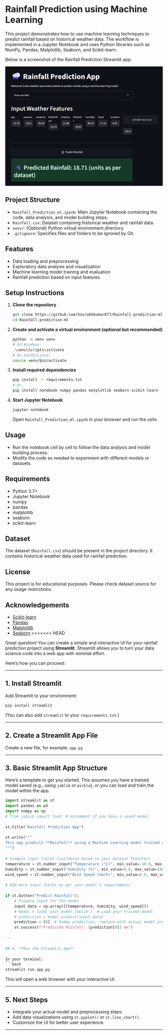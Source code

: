 # Rainfall Prediction using Machine Learning

This project demonstrates how to use machine learning techniques to predict rainfall based on historical weather data. The workflow is implemented in a Jupyter Notebook and uses Python libraries such as NumPy, Pandas, Matplotlib, Seaborn, and Scikit-learn.


Below is a screenshot of the Rainfall Prediction Streamlit app:

![Rainfall Prediction App Demo](Final-output.png)

## Project Structure

- `Rainfall_Prediction_ml.ipynb`: Main Jupyter Notebook containing the code, data analysis, and model building steps.
- `Rainfall.csv`: Dataset containing historical weather and rainfall data.
- `venv/`: (Optional) Python virtual environment directory.
- `.gitignore`: Specifies files and folders to be ignored by Git.

## Features
- Data loading and preprocessing
- Exploratory data analysis and visualization
- Machine learning model training and evaluation
- Rainfall prediction based on input features

## Setup Instructions

1. **Clone the repository**
   ```bash
   git clone https://github.com/Sourabhkumar077/Rainfall-prediction-ml.git
   cd Rainfall-prediction-ml
   ```

2. **Create and activate a virtual environment (optional but recommended)**
   ```bash
   python -m venv venv
   # On Windows:
   .\venv\Scripts\activate
   # On macOS/Linux:
   source venv/bin/activate
   ```

3. **Install required dependencies**
   ```bash
   pip install -r requirements.txt
   # Or, 
   pip install notebook numpy pandas matplotlib seaborn scikit-learn
   ```

4. **Start Jupyter Notebook**
   ```bash
   jupyter notebook
   ```
   Open `Rainfall_Prediction_ml.ipynb` in your browser and run the cells.

## Usage
- Run the notebook cell by cell to follow the data analysis and model building process.
- Modify the code as needed to experiment with different models or datasets.

## Requirements
- Python 3.7+
- Jupyter Notebook
- numpy
- pandas
- matplotlib
- seaborn
- scikit-learn

## Dataset
The dataset (`Rainfall.csv`) should be present in the project directory. It contains historical weather data used for rainfall prediction.

## License
This project is for educational purposes. Please check dataset source for any usage restrictions.

## Acknowledgements
- [Scikit-learn](https://scikit-learn.org/)
- [Pandas](https://pandas.pydata.org/)
- [Matplotlib](https://matplotlib.org/)
- [Seaborn](https://seaborn.pydata.org/) 
<<<<<<< HEAD

Great question! You can create a simple and interactive UI for your rainfall prediction project using **Streamlit**. Streamlit allows you to turn your data science code into a web app with minimal effort.

Here’s how you can proceed:

---

## 1. **Install Streamlit**

Add Streamlit to your environment:
```bash
pip install streamlit
```
(You can also add `streamlit` to your `requirements.txt`.)

---

## 2. **Create a Streamlit App File**

Create a new file, for example: `app.py`

---

## 3. **Basic Streamlit App Structure**

Here’s a template to get you started. This assumes you have a trained model saved (e.g., using `joblib` or `pickle`), or you can load and train the model within the app.

```python
import streamlit as st
import pandas as pd
import numpy as np
# from joblib import load  # Uncomment if you have a saved model

st.title("Rainfall Prediction App")

st.write("""
This app predicts **Rainfall** using a Machine Learning model trained on historical weather data.
""")

# Example input fields (customize based on your dataset features)
temperature = st.number_input("Temperature (°C)", min_value=-10.0, max_value=50.0, value=25.0)
humidity = st.number_input("Humidity (%)", min_value=0.0, max_value=100.0, value=60.0)
wind_speed = st.number_input("Wind Speed (km/h)", min_value=0.0, max_value=100.0, value=10.0)

# Add more input fields as per your model's requirements

if st.button("Predict Rainfall"):
    # Prepare input for the model
    input_data = np.array([[temperature, humidity, wind_speed]])
    # model = load('your_model.joblib')  # Load your trained model
    # prediction = model.predict(input_data)
    prediction = [0]  # Dummy prediction, replace with actual model prediction
    st.success(f"Predicted Rainfall: {prediction[0]} mm")

---

## 4. **Run the Streamlit App**

In your terminal:
```bash
streamlit run app.py
```
This will open a web browser with your interactive UI.

---

## 5. **Next Steps**
- Integrate your actual model and preprocessing steps.
- Add data visualizations using `st.pyplot()` or `st.line_chart()`.
- Customize the UI for better user experience.

---

